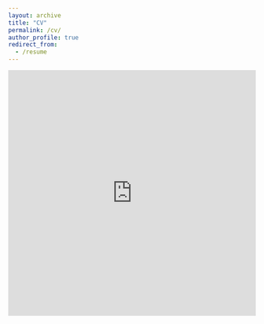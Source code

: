 ```yaml
---
layout: archive
title: "CV"
permalink: /cv/
author_profile: true
redirect_from:
  - /resume
---
```


<iframe src="https://pallaviwats.github.io/files/PallaviCV.pdf" width="100%" height="500" frameborder="no" border="0" marginwidth="0" marginheight="0"></iframe>
